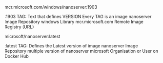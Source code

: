 mcr.microsoft.com/windows/nanoserver:1903

:1903		TAG: Text that defines VERSION
		Every TAG is an image
nanoserver	Image Repository
windows		Library
mcr.microsoft.com	Remote Image Registry (URL)


microsoft/nanoserver:latest

:latest		TAG: Defines the Latest version of image
nanoserver	Image Repository 
		 multiple version of nanoserver
microsoft	Organisation or User on Docker Hub

	